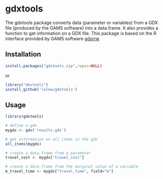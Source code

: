 # gdxtools

The gdxtools package converts data (parameter or variables) from a GDX file (produced by the GAMS software) into a data.frame. It also provides a function to get information on a GDX file. This package is based on the R interface provided by GAMS software [gdxrrw](http://support.gams.com/doku.php?id=gdxrrw:interfacing_gams_and_r)

## Installation

```R
install.packages("gdxtools.zip",repos=NULL)
```

or

```R
library("devtools")
install_github('lolow/gdxtools')
```

## Usage

```R
library(gdxtools)

# define a gdx
mygdx <- gdx('results.gdx')

# get information on all items in the gdx
all_items(mygdx)

# create a data.frame from a parameter
travel_cost <- mygdx["travel_cost"]

# create a data.frame from the marginal value of a variable
m_travel_time <- mygdx["travel_time", field="m"]

```

